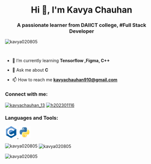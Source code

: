 <h1 align="center">Hi 👋, I'm Kavya Chauhan</h1>
<h3 align="center">A passionate learner from DAIICT college, #Full Stack Developer</h3>

<p align="left"> <img src="https://komarev.com/ghpvc/?username=kavya020805&label=Profile%20views&color=0e75b6&style=flat" alt="kavya020805" /> </p>

<p align="left"> <a href="https://twitter.com/" target="blank"><img src="https://img.shields.io/twitter/follow/?logo=twitter&style=for-the-badge" alt="" /></a> </p>

- 🌱 I’m currently learning **Tensorflow ,Figma, C++**

- 💬 Ask me about **C**

- 📫 How to reach me **kavyachauhan910@gmail.com**

<h3 align="left">Connect with me:</h3>
<p align="left">
<a href="https://instagram.com/kavyachauhan_13" target="blank"><img align="center" src="https://raw.githubusercontent.com/rahuldkjain/github-profile-readme-generator/master/src/images/icons/Social/instagram.svg" alt="kavyachauhan_13" height="30" width="40" /></a>
<a href="https://www.hackerrank.com/h202301116" target="blank"><img align="center" src="https://raw.githubusercontent.com/rahuldkjain/github-profile-readme-generator/master/src/images/icons/Social/hackerrank.svg" alt="h202301116" height="30" width="40" /></a>
</p>

<h3 align="left">Languages and Tools:</h3>
<p align="left"> <a href="https://www.cprogramming.com/" target="_blank" rel="noreferrer"> <img src="https://raw.githubusercontent.com/devicons/devicon/master/icons/c/c-original.svg" alt="c" width="40" height="40"/> </a> <a href="https://www.python.org" target="_blank" rel="noreferrer"> <img src="https://raw.githubusercontent.com/devicons/devicon/master/icons/python/python-original.svg" alt="python" width="40" height="40"/> </a> </p>

<p><img align="left" src="https://github-readme-stats.vercel.app/api/top-langs?username=kavya020805&show_icons=true&locale=en&layout=compact" alt="kavya020805" /></p>

<p>&nbsp;<img align="center" src="https://github-readme-stats.vercel.app/api?username=kavya020805&show_icons=true&locale=en" alt="kavya020805" /></p>

<p><img align="center" src="https://github-readme-streak-stats.herokuapp.com/?user=kavya020805&" alt="kavya020805" /></p>
